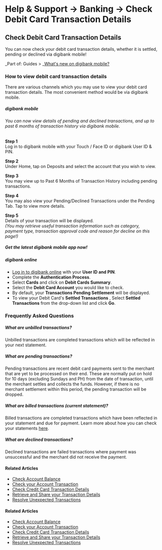 # Help & Support -> Banking -> Check Debit Card Transaction Details

## Check Debit Card Transaction Details

You can now check your debit card transaction details, whether it is settled, pending or declined via digibank mobile!

_Part of: Guides > _[What's new on digibank mobile?](https://www.dbs.com.sg/personal/support/guide-digibank-enhancements.html)

### How to view debit card transaction details

There are various channels which you may use to view your debit card transaction details. The most convenient method would be via digibank mobile.

#####  digibank mobile

###### You can now view details of pending and declined transactions, and up to past 6 months of transaction history via digibank mobile.

**Step 1**  
Log in to digibank mobile with your Touch / Face ID or digibank User ID & PIN. 

**Step 2**  
Under Home, tap on Deposits and select the account that you wish to view. 

**Step 3**  
You may view up to Past 6 Months of Transaction History including pending transactions. 

**Step 4**  
You may also view your Pending/Declined Transactions under the Pending Tab. Tap to view more details. 

**Step 5**  
Details of your transaction will be displayed.   
_(You may retrieve useful transaction information such as category, payment type, transaction approval code and reason for decline on this page!)_

##### Get the latest digibank mobile app now!

[](https://itunes.apple.com/us/app/dbs-mobile-banking/id1068403826?mt=8) [](https://play.google.com/store/apps/details?id=com.dbs.sg.dbsmbanking) [](https://appgallery.huawei.com/#/app/C101888471)

#####  digibank online

  * [Log in to digibank online](https://internet-banking.dbs.com.sg/) with your **User ID and PIN**.
  * Complete the **Authentication Process**.
  * Select **Cards** and click on **Debit Cards Summary**.
  * Select the **Debit Card Account** you would like to check.
  * By default, your **Transactions Pending Settlement** will be displayed.
  * To view your Debit Card's **Settled Transactions** , Select **Settled Transactions** from the drop-down list and click **Go**. 



### Frequently Asked Questions

#####  What are unbilled transactions?

Unbilled transactions are completed transactions which will be reflected in your next statement. 

#####  What are pending transactions?

Pending transactions are recent debit card payments sent to the merchant that are yet to be processed on their end. These are normally put on hold for 10 days (excluding Sundays and PH) from the date of transaction, until the merchant settles and collects the funds. However, if there is no merchant settlement within this period, the pending transaction will be dropped. 

#####  What are billed transactions (current statement)?

Billed transactions are completed transactions which have been reflected in your statement and due for payment. Learn more about how you can check your statements [here](https://www.dbs.com.sg/personal/support/bank-statements-viewing-estatements.html). 

#####  What are declined transactions?

Declined transactions are failed transactions where payment was unsuccessful and the merchant did not receive the payment. 

#### Related Articles

  * [Check Account Balance](https://www.dbs.com.sg/personal/support/bank-deposit-accounts-check-account-balance.html)
  * [Check your Account Transaction](https://www.dbs.com.sg/personal/support/bank-deposit-accounts-account-transactions.html)
  * [Check Credit Card Transaction Details](https://www.dbs.com.sg/personal/support/card-transaction-view-transaction-details.html)
  * [Retrieve and Share your Transaction Details](https://www.dbs.com.sg/personal/support/bank-retrieve-share-transaction-details.html)
  * [Resolve Unexpected Transactions](https://www.dbs.com.sg/personal/support/general-incorrect-transaction.html)



#### Related Articles

  * [Check Account Balance](https://www.dbs.com.sg/personal/support/bank-deposit-accounts-check-account-balance.html)
  * [Check your Account Transaction](https://www.dbs.com.sg/personal/support/bank-deposit-accounts-account-transactions.html)
  * [Check Credit Card Transaction Details](https://www.dbs.com.sg/personal/support/card-transaction-view-transaction-details.html)
  * [Retrieve and Share your Transaction Details](https://www.dbs.com.sg/personal/support/bank-retrieve-share-transaction-details.html)
  * [Resolve Unexpected Transactions](https://www.dbs.com.sg/personal/support/general-incorrect-transaction.html)


